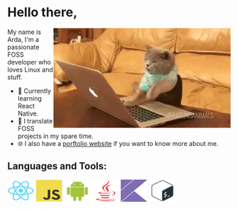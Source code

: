 # Hello there,
<img title="Cat coding rabidly" align="right" width="400" alt="Cateloper" src="img/cat.gif" />

My name is Arda, I'm a passionate FOSS developer who loves Linux and stuff.
- 🔭 Currently learning React Native.
- 🌱 I translate FOSS projects in my spare time.
- 🌐 I also have a [porftolio website](https://kavakci.dev) if you want to know more about me.

## Languages and Tools:
<div>
  <img title="React Native" alt="react-native" height="50" width="60" src="img/react-original.svg">
  <img title="JavaScript" alt="js" height="50" width="60" src="img/javascript-original.svg">
  <img title="Android" alt="android" height="50" width="60" src="img/android-plain.svg">
  <img title="Java" alt="java" height="50" width="60" src="img/java-plain.svg">
  <img title="Kotlin" alt="kotlin" height="50" width="60" src="img/kotlin-plain.svg">
  <img title="Bash" alt="bash" height="50" width="60" src="img/bash-plain.svg">
</div>

<!--
## GitHub Stats for those who love stats
<div>
  <img title="GitHub Stats" height="170" src="https://github-readme-stats.vercel.app/api?username=dybdeskarphet&show_icons=true&theme=gruvbox_light">
  <img title="Most Used Languages" height="170" src="https://github-readme-stats.vercel.app/api/top-langs/?username=dybdeskarphet&layout=compact&theme=gruvbox_light">
</div>
-->
